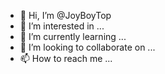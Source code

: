 - 👋 Hi, I’m @JoyBoyTop
- 👀 I’m interested in ...
- 🌱 I’m currently learning ...
- 💞️ I’m looking to collaborate on ...
- 📫 How to reach me ...

<!---
JoyBoyTop/JoyBoyTop is a ✨ special ✨ repository because its `README.md` (this file) appears on your GitHub profile.
You can click the Preview link to take a look at your changes.
--->
